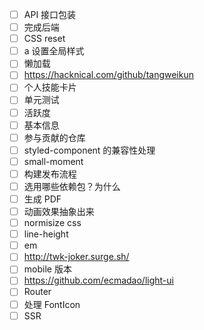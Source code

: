 - [ ] API 接口包装
- [ ] 完成后端
- [ ] CSS reset
- [ ] a 设置全局样式
- [ ] 懒加载
- [ ] https://hacknical.com/github/tangweikun
- [ ] 个人技能卡片
- [ ] 单元测试
- [ ] 活跃度
- [ ] 基本信息
- [ ] 参与贡献的仓库
- [ ] styled-component 的兼容性处理
- [ ] small-moment
- [ ] 构建发布流程
- [ ] 选用哪些依赖包？为什么
- [ ] 生成 PDF
- [ ] 动画效果抽象出来
- [ ] normisize css
- [ ] line-height
- [ ] em
- [ ] http://twk-joker.surge.sh/
- [ ] mobile 版本
- [ ] https://github.com/ecmadao/light-ui
- [ ] Router
- [ ] 处理 FontIcon
- [ ] SSR
